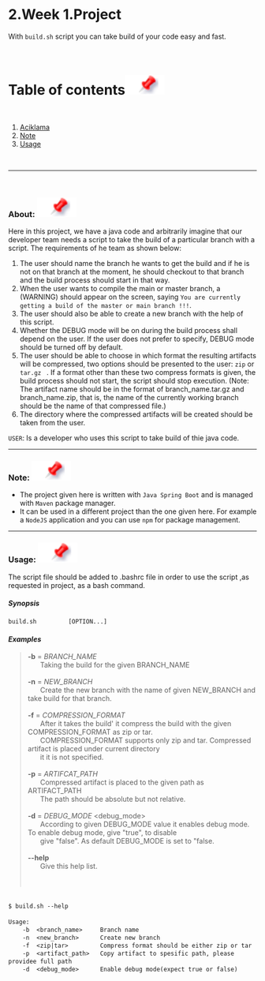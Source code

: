 

# 2.Week 1.Project
With `build.sh` script you can take build of your code easy and fast.

<br />

# Table of contents[![](./docs/img/pin.svg)](#table-of-contents)
<br />

1. [Aciklama](#aciklama)
2. [Note](#not)
3. [Usage](#usage)

<br />

---

<br />

### About: [![](./docs/img/pin.svg)](#aciklama)

Here in this project, we have a java code and arbitrarily imagine that our developer team needs a script to take the build of a particular branch with a script. 
The requirements of he team as shown below:

1. The user should name the branch he wants to get the build and if he is not on that branch at the moment, he should checkout to that branch and the build process should start in that way.
2. When the user wants to compile the main or master branch, a (WARNING) should appear on the screen, saying `You are currently getting a build of the master or main branch !!!`.
3. The user should also be able to create a new branch with the help of this script.
3. Whether the DEBUG mode will be on during the build process shall depend on the user. If the user does not prefer to specify, DEBUG mode should be turned off by default.
4. The user should be able to choose in which format the resulting artifacts will be compressed, two options should be presented to the user: `zip` or `tar.gz ` . If a format other than these two compress formats is given, the build process should not start, the script should stop execution. (Note: The artifact name should be in the format of branch_name.tar.gz and branch_name.zip, that is, the name of the currently working branch should be the name of that compressed file.)
5. The directory where the compressed artifacts will be created should be taken from the user.


`USER`: Is a developer who uses this script to take build of thie java code.

---

### Note: [![](./docs/img/pin.svg)](#not)

- The project given here is written with `Java Spring Boot` and is managed with `Maven` package manager.
- It can be used in a different project than the one given here. For example a `NodeJS` application and you can use `npm` for package management.

---


### Usage: [![](./docs/img/pin.svg)](#usage)
The script file should be added to .bashrc file in order to use the script ,as requested in project, as a bash command. 

#### _Synopsis_
`build.sh         [OPTION...]`

#### _Examples_
    
>**-b** = _BRANCH_NAME_  </br>
>&emsp;&ensp;    Taking the build for the given BRANCH_NAME  </br>
></br>
>**-n** = _NEW_BRANCH_ </br>
>&emsp;&ensp;    Create the new branch with the name of given NEW_BRANCH and take build for that branch. </br>
></br>
>**-f** = _COMPRESSION_FORMAT_ </br>
>&emsp;&ensp;    After it takes the build' it compress the build with the given COMPRESSION_FORMAT as zip or tar.  </br>
>&emsp;&ensp;    COMPRESSION_FORMAT supports only zip and tar. Compressed artifact is placed under current directory </br>
>&emsp;&ensp;    it it is not specified. </br>
></br>
>**-p** = _ARTIFCAT_PATH_     </br>
>&emsp;&ensp;    Compressed artifact is placed to the given path as ARTIFACT_PATH     </br>
>&emsp;&ensp;    The path should be absolute but not relative.   </br>
> </br>
>**-d** = _DEBUG_MODE_  <debug_mode>    </br>
>&emsp;&ensp;      According to given DEBUG_MODE value it enables debug mode. To enable debug mode, give "true", to disable       </br>
>&emsp;&ensp;      give "false". As default DEBUG_MODE is set to "false.  </br>
></br>
>**--help**     </br>
>&emsp;&ensp;      Give this help list.       </br>
></br>
></br>



```shell

$ build.sh --help

Usage:
    -b  <branch_name>     Branch name
    -n  <new_branch>      Create new branch
    -f  <zip|tar>         Compress format should be either zip or tar
    -p  <artifact_path>   Copy artifact to spesific path, please providee full path
    -d  <debug_mode>      Enable debug mode(expect true or false)

```


